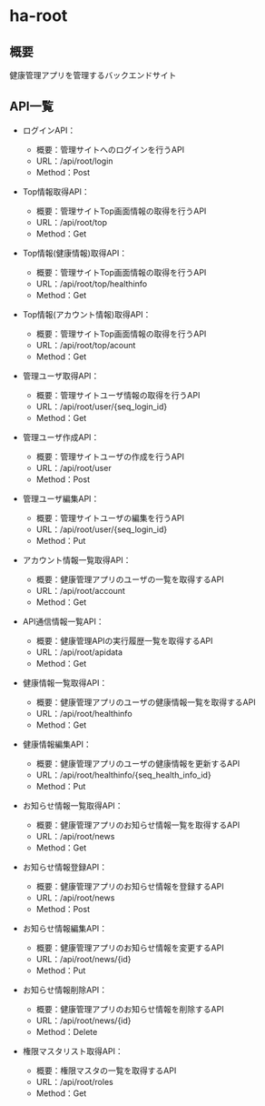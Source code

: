 # ha-root

## 概要
健康管理アプリを管理するバックエンドサイト

## API一覧
- ログインAPI：
    - 概要：管理サイトへのログインを行うAPI
    - URL：/api/root/login
    - Method：Post

- Top情報取得API：
    - 概要：管理サイトTop画面情報の取得を行うAPI
    - URL：/api/root/top
    - Method：Get

- Top情報(健康情報)取得API：
    - 概要：管理サイトTop画面情報の取得を行うAPI
    - URL：/api/root/top/healthinfo
    - Method：Get

- Top情報(アカウント情報)取得API：
    - 概要：管理サイトTop画面情報の取得を行うAPI
    - URL：/api/root/top/acount
    - Method：Get

- 管理ユーザ取得API：
    - 概要：管理サイトユーザ情報の取得を行うAPI
    - URL：/api/root/user/{seq_login_id}
    - Method：Get

- 管理ユーザ作成API：
    - 概要：管理サイトユーザの作成を行うAPI
    - URL：/api/root/user
    - Method：Post

- 管理ユーザ編集API：
    - 概要：管理サイトユーザの編集を行うAPI
    - URL：/api/root/user/{seq_login_id}
    - Method：Put

- アカウント情報一覧取得API：
    - 概要：健康管理アプリのユーザの一覧を取得するAPI
    - URL：/api/root/account
    - Method：Get

- API通信情報一覧API：
    - 概要：健康管理APIの実行履歴一覧を取得するAPI
    - URL：/api/root/apidata
    - Method：Get

- 健康情報一覧取得API：
    - 概要：健康管理アプリのユーザの健康情報一覧を取得するAPI
    - URL：/api/root/healthinfo
    - Method：Get

- 健康情報編集API：
    - 概要：健康管理アプリのユーザの健康情報を更新するAPI
    - URL：/api/root/healthinfo/{seq_health_info_id}
    - Method：Put

- お知らせ情報一覧取得API：
    - 概要：健康管理アプリのお知らせ情報一覧を取得するAPI
    - URL：/api/root/news
    - Method：Get

- お知らせ情報登録API：
    - 概要：健康管理アプリのお知らせ情報を登録するAPI
    - URL：/api/root/news
    - Method：Post

- お知らせ情報編集API：
    - 概要：健康管理アプリのお知らせ情報を変更するAPI
    - URL：/api/root/news/{id}
    - Method：Put

- お知らせ情報削除API：
    - 概要：健康管理アプリのお知らせ情報を削除するAPI
    - URL：/api/root/news/{id}
    - Method：Delete

- 権限マスタリスト取得API：
    - 概要：権限マスタの一覧を取得するAPI
    - URL：/api/root/roles
    - Method：Get
